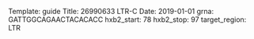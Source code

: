 Template: guide
Title: 26990633 LTR-C
Date: 2019-01-01
grna: GATTGGCAGAACTACACACC
hxb2_start: 78
hxb2_stop: 97
target_region: LTR
